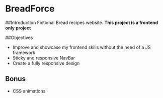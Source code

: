# BreadForce
##Introduction
Fictional Bread recipes website.
**This project is a frontend only project**

##Objectives
- Improve and showcase my frontend skills without the need of a JS framework
- Sticky and responsive NavBar
- Create a fully responsive design

## Bonus
- CSS animations
